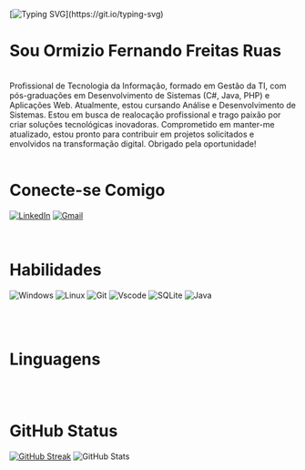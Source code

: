 [![Typing SVG](https://readme-typing-svg.demolab.com?font=Lobster&size=40&duration=7000&pause=1000&background=C02C8600&center=true&random=false&width=660&height=65&lines=Seja%2C+Bem-Vindo+Ao+Meu+Perfil!;Welcome%2C+To+My+Profile!)](https://git.io/typing-svg)

# Sou Ormizio Fernando Freitas Ruas

 <br />
Profissional de Tecnologia da Informação, formado em Gestão da TI, com pós-graduações em Desenvolvimento de Sistemas (C#, Java, PHP) e Aplicações Web. Atualmente, estou cursando Análise e Desenvolvimento de Sistemas. Estou em busca de realocação profissional e trago paixão por criar soluções tecnológicas inovadoras. Comprometido em manter-me atualizado, estou pronto para contribuir em projetos solicitados e envolvidos na transformação digital. Obrigado pela oportunidade! <br /> <br />

# Conecte-se Comigo
[![LinkedIn](https://img.shields.io/badge/LinkedIn-0077B5?style=for-the-badge&logo=linkedin&logoColor=white)](https://www.linkedin.com/in/OFFRUAS/)
[![Gmail](https://img.shields.io/badge/Gmail-333333?style=for-the-badge&logo=gmail&logoColor=red)](mailto:ormiziofreitas@gmail.com)


 <br />

# Habilidades
![Windows](https://img.shields.io/badge/Windows-000?style=for-the-badge&logo=windows&logoColor=2CA5E0) 
![Linux](https://img.shields.io/badge/Linux-000?style=for-the-badge&logo=linux&logoColor=FCC624)
![Git](https://img.shields.io/badge/GIT-000?style=for-the-badge&logo=git&logoColor=white)
![Vscode](https://img.shields.io/badge/Vscode-000?style=for-the-badge&logo=visual-studio-code&logoColor=white)
![SQLite](https://img.shields.io/badge/SQLite-000?style=for-the-badge&logo=sqlite&logoColor=07405E)
![Java](https://img.shields.io/badge/Java-000?style=for-the-badge&logo=java)

 <br /> <br />

 # Linguagens

  <br /> <br />

# GitHub Status
[![GitHub Streak](https://streak-stats.demolab.com?user=ormizioruas&theme=tokyonight&hide_border=verdadeiro&border_radius=4.8&locale=pt_BR)](https://git.io/streak-stats)
![GitHub Stats](https://github-readme-stats.vercel.app/api?username=ormizioruas&theme=dark&bg_color=000&border_color=30A3DC&show_icons=true&icon_color=30A3DC&title_color=E94D5F&text_color=FFF)
